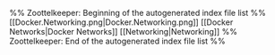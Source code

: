 %% Zoottelkeeper: Beginning of the autogenerated index file list  %%
 [[Docker.Networking.png|Docker.Networking.png]]
 [[Docker Networks|Docker Networks]]
 [[Networking|Networking]]
%% Zoottelkeeper: End of the autogenerated index file list  %%
